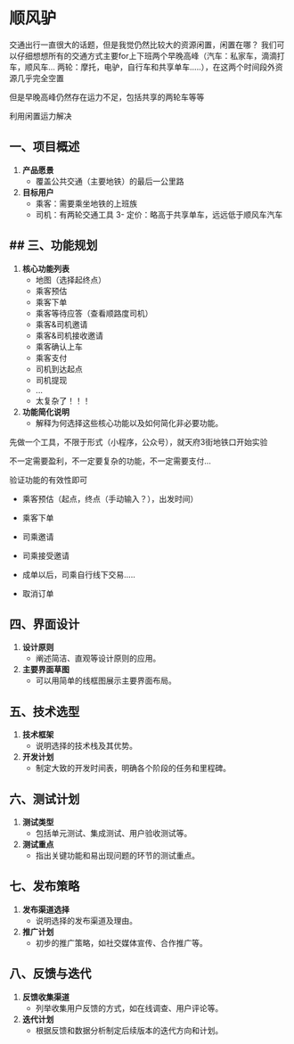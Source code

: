 # 顺风驴

交通出行一直很大的话题，但是我觉仍然比较大的资源闲置，闲置在哪？
我们可以仔细想想所有的交通方式主要for上下班两个早晚高峰（汽车：私家车，滴滴打车，顺风车... 两轮：摩托，电驴，自行车和共享单车.....），在这两个时间段外资源几乎完全空置



但是早晚高峰仍然存在运力不足，包括共享的两轮车等等

利用闲置运力解决

## 一、项目概述

1. **产品愿景**
   - 覆盖公共交通（主要地铁）的最后一公里路
2. **目标用户**
   - 乘客：需要乘坐地铁的上班族
   - 司机：有两轮交通工具
3- 定价：略高于共享单车，远远低于顺风车汽车

## ## 三、功能规划

1. **核心功能列表**
   - 地图（选择起终点）
   - 乘客预估
   - 乘客下单
   - 乘客等待应答（查看顺路度司机）
   - 乘客&司机邀请
   - 乘客&司机接收邀请
   - 乘客确认上车
   - 乘客支付
   - 司机到达起点
   - 司机提现
   - ...
   - 太复杂了！！！
2. **功能简化说明**
   - 解释为何选择这些核心功能以及如何简化非必要功能。



先做一个工具，不限于形式（小程序，公众号），就天府3街地铁口开始实验

不一定需要盈利，不一定要复杂的功能，不一定需要支付...

验证功能的有效性即可

* 乘客预估（起点，终点（手动输入？），出发时间）

* 乘客下单

* 司乘邀请

* 司乘接受邀请

* 成单以后，司乘自行线下交易.....

* 取消订单

## 四、界面设计

1. **设计原则**
   - 阐述简洁、直观等设计原则的应用。
2. **主要界面草图**
   - 可以用简单的线框图展示主要界面布局。

## 五、技术选型

1. **技术框架**
   - 说明选择的技术栈及其优势。
2. **开发计划**
   - 制定大致的开发时间表，明确各个阶段的任务和里程碑。

## 六、测试计划

1. **测试类型**
   - 包括单元测试、集成测试、用户验收测试等。
2. **测试重点**
   - 指出关键功能和易出现问题的环节的测试重点。

## 七、发布策略

1. **发布渠道选择**
   - 说明选择的发布渠道及理由。
2. **推广计划**
   - 初步的推广策略，如社交媒体宣传、合作推广等。

## 八、反馈与迭代

1. **反馈收集渠道**
   - 列举收集用户反馈的方式，如在线调查、用户评论等。
2. **迭代计划**
   - 根据反馈和数据分析制定后续版本的迭代方向和计划。
